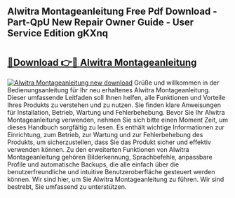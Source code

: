 ## Alwitra Montageanleitung Free Pdf Download - Part-QpU New Repair Owner Guide - User Service Edition gKXnq

# <h2><a href="http://df7l1gi.blite.top/?on=Alwitra+Montageanleitung">🔗Download 👉🔴 Alwitra Montageanleitung</a></h2>

[![Alwitra Montageanleitung new download](https://i.imgur.com/lujVjoI.png)](http://df7l1gi.blite.top/?on=Alwitra+Montageanleitung)
Grüße und willkommen in der Bedienungsanleitung für Ihr neu erhaltenes Alwitra Montageanleitung. Dieser umfassende Leitfaden soll Ihnen helfen, alle Funktionen und Vorteile Ihres Produkts zu verstehen und zu nutzen. Sie finden klare Anweisungen für Installation, Betrieb, Wartung und Fehlerbehebung. Bevor Sie Ihr Alwitra Montageanleitung verwenden, nehmen Sie sich bitte einen Moment Zeit, um dieses Handbuch sorgfältig zu lesen. Es enthält wichtige Informationen zur Einrichtung, zum Betrieb, zur Wartung und zur Fehlerbehebung des Produkts, um sicherzustellen, dass Sie das Produkt sicher und effektiv verwenden können. Zu den erweiterten Funktionen von Alwitra Montageanleitung gehören Bilderkennung, Sprachbefehle, anpassbare Profile und automatische Backups, die alle einfach über die benutzerfreundliche und intuitive Benutzeroberfläche gesteuert werden können. Wir sind hier, um Sie Alwitra Montageanleitung zu führen. Wir sind bestrebt, Sie umfassend zu unterstützen.

